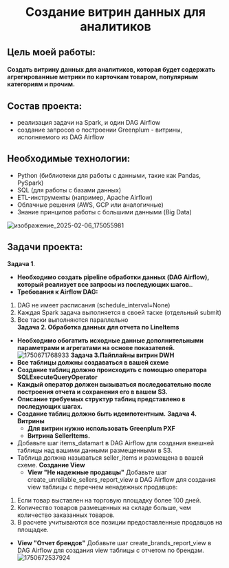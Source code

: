 <h1 align="center"> Создание витрин данных для аналитиков

## Цель моей работы:      
#### Создать витрину данных для аналитиков, которая будет содержать агрегированные метрики по карточкам товаром, популярным категориям и прочим.       
## Состав проекта:        
- реализация задачи на Spark, и один DAG Airflow       
- создание запросов о построении Greenplum - витрины, исполняемого из DAG Airflow

## Необходимые технологии:
- Python (библиотеки для работы с данными, такие как Pandas, PySpark)       
- SQL (для работы с базами данных)       
- ETL-инструменты (например, Apache Airflow)       
- Облачные решения (AWS, GCP или аналогичные)       
- Знание принципов работы с большими данными (Big Data)

![изображение_2025-02-06_175055981](https://github.com/user-attachments/assets/a8fa62c4-f6a8-4cbe-bdc9-ef9d1571ad8b) 


## Задачи проекта: 
**Задача 1**.  
* **Необходимо создать pipeline обработки данных (DAG Airflow), который реализует все запросы из последующих шагов.**.  
* **Требования к Airflow DAG:**
1. DAG не имеет расписания (schedule_interval=None)      
2. Каждая Spark задача выполняется в своей таске (отдельный submit)       
3. Все таски выполняются параллельно     
**Задача 2. Обработка данных для отчета по LineItems**
* **Необходимо обогатить исходные данные дополнительными параметрами и агрегатами на основе показателей.**
  ![1750671768933](https://github.com/user-attachments/assets/e62e0fcc-fb57-4fcf-b8b8-0a6192a7d63c)
**Задача 3.Пайплайны витрин DWH**
* **Все таблицы должны создаваться в вашей схеме**
* **Создание таблиц должно происходить с помощью оператора SQLExecuteQueryOperator**
* **Каждый оператор должен вызываться последовательно после построения отчета и сохранения его в вашем S3.**
* **Описание требуемых структур таблиц представлено в последующих шагах.**
* **Создание таблиц должно быть идемпотентным.**
**Задача 4. Витрины**
  * **Для витрин нужно использовать Greenplum PXF**
  * **Витрина SellerItems.**
* Добавьте шаг items_datamart в DAG Airflow для создания внешней таблицы над вашими данными размещенными в S3.
* Таблица должна называться seller_items и размещена в вашей схеме.
**Создание View**
  * **View "Не надежные продавцы"**
  Добавьте шаг create_unreliable_sellers_report_view в DAG Airflow для создания view таблицы с перечнем ненадежных продавцов:
1. Если товар выставлен на торговую площадку более 100 дней. 
2. Количество товаров размещенных на складе больше, чем количество заказанных товаров.
3. В расчете учитываются все позиции предоставленные продавцов на площадке.
 * **View "Отчет брендов"**
 Добавьте шаг create_brands_report_view в DAG Airflow для создания view таблицы с отчетом по брендам.      
![1750672537924](https://github.com/user-attachments/assets/0b2ac442-120a-4cb9-a0e0-0a325bcc3341)


